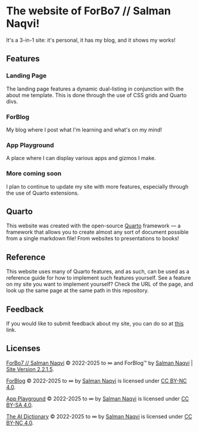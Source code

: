 # The website of ForBo7 // Salman Naqvi!

It's a 3-in-1 site: it's personal, it has my blog, and it shows my works!

## Features

### Landing Page

The landing page features a dynamic dual-listing in conjunction with the about me template. This is done through the use of CSS grids and Quarto divs.

### ForBlog

My blog where I post what I'm learning and what's on my mind!

### App Playground

A place where I can display various apps and gizmos I make.

### More coming soon

I plan to continue to update my site with more features, especially through the use of Quarto extensions.

## Quarto

This website was created with the open-source [Quarto](https://quarto.org) framework — a framework that allows you to create almost any sort of document 
possible from a single markdown file! From websites to presentations to books!

## Reference

This website uses many of Quarto features, and as such, can be used as a reference guide for how to implement such features yourself. See a feature on my 
site you want to implement yourself? Check the URL of the page, and look up the same page at the same path in this repository.

## Feedback

If you would like to submit feedback about my site, you can do so at [this](https://forbo7.github.io/feedback.html) link.

## Licenses

[ForBo7 // Salman Naqvi](https://forbo7.github.io/) © 2022-2025 to ∞ and ForBlog™ by [Salman Naqvi](https://forbo7.github.io/about.html) | [Site
Version 2.2.1.5](https://forbo7.github.io/patch_notes.html).

[ForBlog](https://forbo7.github.io/forblog/) © 2022-2025 to ∞ by [Salman Naqvi](https://forbo7.github.io/about.html) is licensed under [CC BY-NC 4.0](https://creativecommons.org/licenses/by-nc/4.0/?ref=chooser-v1).

[App Playground](https://forbo7.github.io/web_apps/) © 2022-2025 to ∞ by [Salman Naqvi](https://forbo7.github.io/about.html) is licensed under [CC BY-SA 4.0](https://creativecommons.org/licenses/by-sa/4.0/?ref=chooser-v1).

[The AI Dictionary](https://forbo7.github.io/dictionary/) © 2022-2025 to ∞ by [Salman Naqvi](https://forbo7.github.io/about.html) is licensed under [CC BY-NC 4.0](https://creativecommons.org/licenses/by-nc/4.0/?ref=chooser-v1).
